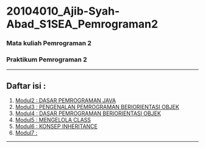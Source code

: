# 20104010_Ajib-Syah-Abad_S1SEA_Pemrograman2
### Mata kuliah Pemrograman 2
### Praktikum Pemrograman 2

<hr>

## Daftar isi :
1. [Modul2 : DASAR PEMROGRAMAN JAVA](https://github.com/ajep96/20104010_Ajib-Syah-Abad_S1SEA_Pemrograman2/tree/modul2)
2. [Modul3 : PENGENALAN PEMROGRAMAN BERIORIENTASI OBJEK](https://github.com/ajep96/20104010_Ajib-Syah-Abad_S1SEA_Pemrograman2/tree/modul3)
3. [Modul4 : DASAR PEMROGRAMAN BERIORIENTASI OBJEK](https://github.com/ajep96/20104010_Ajib-Syah-Abad_S1SEA_Pemrograman2/tree/modul4)
4. [Modul5 : MENGELOLA CLASS](https://github.com/ajep96/20104010_Ajib-Syah-Abad_S1SEA_Pemrograman2/tree/modul5)
5. [Modul6 : KONSEP INHERITANCE](https://github.com/ajep96/20104010_Ajib-Syah-Abad_S1SEA_Pemrograman2/tree/modul6)
6. [Modul7 : ]()

<hr>
